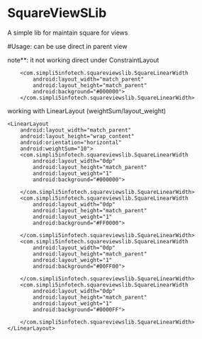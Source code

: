 # SquareViewSLib
A simple lib for maintain square for views


#Usage:
can be use direct in parent view

note**: it not working direct under ConstraintLayout

		<com.simpli5infotech.squareviewslib.SquareLinearWidth
			android:layout_width="match_parent"
			android:layout_height="match_parent"
			android:background="#000000">            
		</com.simpli5infotech.squareviewslib.SquareLinearWidth>
		
working with LinearLayout (weightSum/layout_weight)
		
	<LinearLayout
        android:layout_width="match_parent"
        android:layout_height="wrap_content"
        android:orientation="horizontal"
        android:weightSum="10">
        <com.simpli5infotech.squareviewslib.SquareLinearWidth
            android:layout_width="0dp"
            android:layout_height="match_parent"
            android:layout_weight="1"
            android:background="#000000">

        </com.simpli5infotech.squareviewslib.SquareLinearWidth>
        <com.simpli5infotech.squareviewslib.SquareLinearWidth
            android:layout_width="0dp"
            android:layout_height="match_parent"
            android:layout_weight="1"
            android:background="#FF0000">

        </com.simpli5infotech.squareviewslib.SquareLinearWidth>
        <com.simpli5infotech.squareviewslib.SquareLinearWidth
            android:layout_width="0dp"
            android:layout_height="match_parent"
            android:layout_weight="1"
            android:background="#00FF00">

        </com.simpli5infotech.squareviewslib.SquareLinearWidth>
        <com.simpli5infotech.squareviewslib.SquareLinearWidth
            android:layout_width="0dp"
            android:layout_height="match_parent"
            android:layout_weight="1"
            android:background="#0000FF">

        </com.simpli5infotech.squareviewslib.SquareLinearWidth>
    </LinearLayout>
